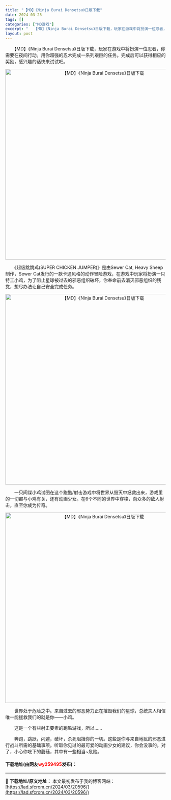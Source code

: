 ```yaml
---
title: "【MD】《Ninja Burai Densetsu》日版下载"
date: 2024-03-25
tags: []
categories: ["MD游戏"]
excerpt: "　　【MD】《Ninja Burai Densetsu》日版下载，玩家在游戏中将扮演一位忍者，你需要在夜间行动。用你超强的忍术完成一系列艰巨的任务。完成后可以获得相应的奖励，感兴趣的话快来试试吧。 　　《超级跳跳鸡(SUPER CHICKEN JUMPER)》是由Sewer Cat, Heavy S&hellip;"
layout: post
---
```


 <p>　　【MD】《Ninja Burai Densetsu》日版下载，玩家在游戏中将扮演一位忍者，你需要在夜间行动。用你超强的忍术完成一系列艰巨的任务。完成后可以获得相应的奖励，感兴趣的话快来试试吧。</p> <p align="center"><img align="" border="0" src="https://lad.sfcrom.cn/wp-content/uploads/2024/03/20240325_66010ff792f23.png" width="599" alt="【MD】《Ninja Burai Densetsu》日版下载" /></p> <p>　　《超级跳跳鸡(SUPER CHICKEN JUMPER)》是由Sewer Cat, Heavy Sheep制作，Sewer Cat发行的一款卡通风格的动作冒险游戏，在游戏中玩家将扮演一只特工小鸡，为了阻止星球被过去的邪恶组织破坏，你奉命前去消灭邪恶组织的残党，想尽办法让自己安全完成任务。</p> <p align="center"><img align="" border="0" src="https://lad.sfcrom.cn/wp-content/uploads/2024/03/20240325_66010ff8433e2.png" width="599" alt="【MD】《Ninja Burai Densetsu》日版下载" /></p> <p>　　一只间谍小鸡试图在这个跑酷/射击游戏中将世界从毁灭中拯救出来，游戏里的一切都与小鸡有关，还有动画少女。在6个不同的世界中穿梭，向众多的敌人射击，直至你成为传奇。</p> <p align="center"><img align="" border="0" src="https://lad.sfcrom.cn/wp-content/uploads/2024/03/20240325_66010ff925f88.png" width="598" alt="【MD】《Ninja Burai Densetsu》日版下载" /></p> <p>　　世界处于危险之中。来自过去的邪恶势力正在摧毁我们的星球，总统夫人相信唯一能拯救我们的就是你&mdash;&mdash;小鸡。</p> <p>　　这是一个有些射击要素的跑酷游戏，所以&hellip;&hellip;</p> <p>　　奔跑，跳跃，闪避，破坏，杀死阻挡你的一切。这些是你与来自地狱的邪恶进行战斗所需的基础事项。听取你见过的最可爱的动画少女的建议，你会没事的。对了，小心你吃下的蘑菇，其中有一些相当~危险。</p> <p><h4>下载地址(由网友<font color="red">wy259495</font>发布)：</h4></p> 

---
📖 **下载地址/原文地址：** 本文最初发布于我的博客网站：[https://lad.sfcrom.cn/2024/03/20596/](https://lad.sfcrom.cn/2024/03/20596/)
